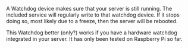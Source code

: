 A Watchdog device makes sure that your server is still running.
The included service will regularly write to that watchdog device. If it stops doing so, most likely due to a freeze, then the server will be rebooted.

This Watchdog better (only?) works if you have a hardware watchdog integrated in your server. It has only been tested on Raspberry Pi so far.
